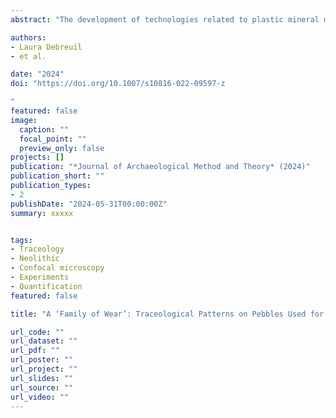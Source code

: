 ```yaml
---
abstract: "The development of technologies related to plastic mineral matters (PMM), including clay, mud, and plaster, represents a major step in cultural evolution because of their important repercussions for food processing, storage, transportation, construction, and symbolic expression in past human societies. This paper aims to illuminate the chaînes opératoires employed in the transformation of PMM and highlight early evidence for these technologies in the archaeological record. Our focus is ‘ad-hoc’ (or non-manufactured) ground stone tools used in finishing operations. Specifically, we discuss pebbles and cobbles employed to regularize, smooth, or burnish clay and mud-based products. Because these tools consist of unmodified rocks, recognizing and understanding the traces developed through use is essential for their identification. This is a pilot study that draws on experiments, ethnographic studies and quantification via confocal microscopy to assess the variability of use-wear developed on mud and clay processors. Extra attention is placed on micro-polish, not only because this type of wear has been seldom described before for such tools, but also because it appears to be highly diagnostic. We suggest that the variability observed can be described as a family of wear, that is, a range of recurrent use-wear characteristics associated with the processing of PMM. We analyze two collections associated with different chrono-cultural contexts: the Late Natufian site of Hilazon Tachtit in the Southern Levant and the Late Neolithic site of Kremasti-Kilada in Greece. At both sites, the identification of processors of PMM provides pivotal data to understand the relevant chaînes opératoires, assess the emergence and development of these technologies, and also explore symbolic behaviors."

authors:
- Laura Debreuil
- et al.

date: "2024"
doi: "https://doi.org/10.1007/s10816-022-09597-z

"
featured: false
image:
  caption: ""
  focal_point: ""
  preview_only: false
projects: []
publication: "*Journal of Archaeological Method and Theory* (2024)"
publication_short: ""
publication_types:
- 2
publishDate: "2024-05-31T00:00:00Z"
summary: xxxxx


tags:
- Traceology
- Neolithic
- Confocal microscopy
- Experiments
- Quantification
featured: false

title: "A ‘Family of Wear’: Traceological Patterns on Pebbles Used for Burnishing Pots and Processing Other Plastic Mineral Matters"

url_code: ""
url_dataset: ""
url_pdf: ""
url_poster: ""
url_project: ""
url_slides: ""
url_source: ""
url_video: ""
---
```

